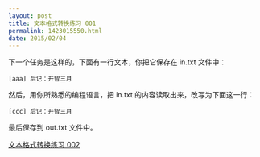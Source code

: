 ```yaml
---
layout: post
title: 文本格式转换练习 001
permalink: 1423015550.html
date: 2015/02/04
---
```


下一个任务是这样的，下面有一行文本，你把它保存在 in.txt 文件中：

```[aaa] 后记：开智三月```

然后，用你所熟悉的编程语言，把 in.txt 的内容读取出来，改写为下面这一行：

```[ccc] 后记：开智三月```

最后保存到 out.txt 文件中。

[文本格式转换练习 002](1423015697.html)